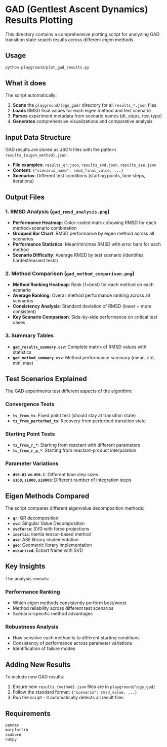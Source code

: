 # GAD (Gentlest Ascent Dynamics) Results Plotting

This directory contains a comprehensive plotting script for analyzing GAD transition state search results across different eigen methods.

## Usage

```bash
python playground/plot_gad_results.py
```

## What it does

The script automatically:

1. **Scans** the `playground/logs_gad/` directory for all `results_*.json` files
2. **Loads** RMSD final values for each eigen method and test scenario
3. **Parses** experiment metadata from scenario names (dt, steps, test type)
4. **Generates** comprehensive visualizations and comparative analysis

## Input Data Structure

GAD results are stored as JSON files with the pattern `results_{eigen_method}.json`:
- **File examples**: `results_qr.json`, `results_svd.json`, `results_ase.json`
- **Content**: `{"scenario_name": rmsd_final_value, ...}`
- **Scenarios**: Different test conditions (starting points, time steps, iterations)

## Output Files

### 1. RMSD Analysis (`gad_rmsd_analysis.png`)
- **Performance Heatmap**: Color-coded matrix showing RMSD for each method×scenario combination
- **Grouped Bar Chart**: RMSD performance by eigen method across all scenarios
- **Performance Statistics**: Mean/min/max RMSD with error bars for each method
- **Scenario Difficulty**: Average RMSD by test scenario (identifies hardest/easiest tests)

### 2. Method Comparison (`gad_method_comparison.png`)
- **Method Ranking Heatmap**: Rank (1=best) for each method on each scenario
- **Average Ranking**: Overall method performance ranking across all scenarios
- **Consistency Analysis**: Standard deviation of RMSD (lower = more consistent)
- **Key Scenario Comparison**: Side-by-side performance on critical test cases

### 3. Summary Tables
- **`gad_results_summary.csv`**: Complete matrix of RMSD values with statistics
- **`gad_method_summary.csv`**: Method performance summary (mean, std, min, max)

## Test Scenarios Explained

The GAD experiments test different aspects of the algorithm:

### Convergence Tests
- **`ts_from_ts`**: Fixed point test (should stay at transition state)
- **`ts_from_perturbed_ts`**: Recovery from perturbed transition state

### Starting Point Tests  
- **`ts_from_r_*`**: Starting from reactant with different parameters
- **`ts_from_r_p_*`**: Starting from reactant-product interpolation

### Parameter Variations
- **`dt0.01` vs `dt0.1`**: Different time step sizes
- **`s100`, `s1000`, `s10000`**: Different number of integration steps

## Eigen Methods Compared

The script compares different eigenvalue decomposition methods:
- **`qr`**: QR decomposition
- **`svd`**: Singular Value Decomposition  
- **`svdforce`**: SVD with force projections
- **`inertia`**: Inertia tensor-based method
- **`ase`**: ASE library implementation
- **`geo`**: Geometric library implementation
- **`eckartsvd`**: Eckart frame with SVD

## Key Insights

The analysis reveals:

### Performance Ranking
- Which eigen methods consistently perform best/worst
- Method reliability across different test scenarios
- Scenario-specific method advantages

### Robustness Analysis
- How sensitive each method is to different starting conditions
- Consistency of performance across parameter variations
- Identification of failure modes

## Adding New Results

To include new GAD results:
1. Ensure new `results_{method}.json` files are in `playground/logs_gad/`
2. Follow the standard format: `{"scenario": rmsd_value, ...}`
3. Run the script - it automatically detects all result files

## Requirements

```python
pandas
matplotlib
seaborn
numpy
``` 